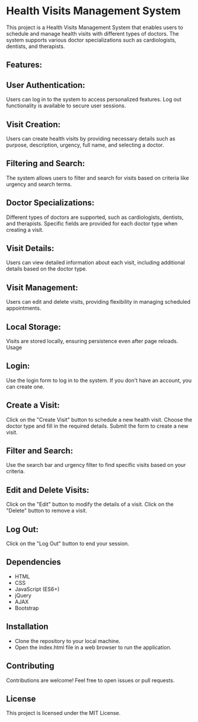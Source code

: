 # Health Visits Management System
This project is a Health Visits Management System that enables users to schedule and manage health visits with different types of doctors. The system supports various doctor specializations such as cardiologists, dentists, and therapists.


## Features:

## User Authentication:
Users can log in to the system to access personalized features.
Log out functionality is available to secure user sessions.

## Visit Creation:
Users can create health visits by providing necessary details such as purpose, description, urgency, full name, and selecting a doctor.

## Filtering and Search:
The system allows users to filter and search for visits based on criteria like urgency and search terms.

## Doctor Specializations:
Different types of doctors are supported, such as cardiologists, dentists, and therapists.
Specific fields are provided for each doctor type when creating a visit.

## Visit Details:
Users can view detailed information about each visit, including additional details based on the doctor type.

## Visit Management:
Users can edit and delete visits, providing flexibility in managing scheduled appointments.

## Local Storage:
Visits are stored locally, ensuring persistence even after page reloads.
Usage

## Login:
Use the login form to log in to the system. If you don't have an account, you can create one.

## Create a Visit:
Click on the "Create Visit" button to schedule a new health visit.
Choose the doctor type and fill in the required details.
Submit the form to create a new visit.

## Filter and Search:
Use the search bar and urgency filter to find specific visits based on your criteria.

## Edit and Delete Visits:
Click on the "Edit" button to modify the details of a visit.
Click on the "Delete" button to remove a visit.

## Log Out:
Click on the "Log Out" button to end your session.

## Dependencies
* HTML
* CSS
* JavaScript (ES6+)
* jQuery
* AJAX
* Bootstrap

## Installation
* Clone the repository to your local machine.
* Open the index.html file in a web browser to run the application.

## Contributing
Contributions are welcome! Feel free to open issues or pull requests.

## License
This project is licensed under the MIT License.
